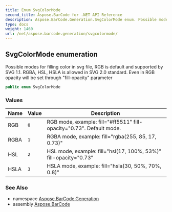 ```yaml
---
title: Enum SvgColorMode
second_title: Aspose.BarCode for .NET API Reference
description: Aspose.BarCode.Generation.SvgColorMode enum. Possible modes for filling color in svg file RGB is default and supported by SVG 1.1. RGBA HSL HSLA is allowed in SVG 2.0 standard. Even in RGB opacity will be set through fillopacity parameter
type: docs
weight: 1460
url: /net/aspose.barcode.generation/svgcolormode/
---
```

## SvgColorMode enumeration

Possible modes for filling color in svg file, RGB is default and supported by SVG 1.1. RGBA, HSL, HSLA is allowed in SVG 2.0 standard. Even in RGB opacity will be set through "fill-opacity" parameter

```csharp
public enum SvgColorMode
```

### Values

| Name | Value | Description |
| --- | --- | --- |
| RGB | `0` | RGB mode, example: fill="#ff5511" fill-opacity="0.73". Default mode. |
| RGBA | `1` | RGBA mode, example: fill="rgba(255, 85, 17, 0.73)" |
| HSL | `2` | HSL mode, example: fill="hsl(17, 100%, 53%)" fill-opacity="0.73" |
| HSLA | `3` | HSLA mode, example: fill="hsla(30, 50%, 70%, 0.8)" |

### See Also

* namespace [Aspose.BarCode.Generation](../../aspose.barcode.generation/)
* assembly [Aspose.BarCode](../../)


